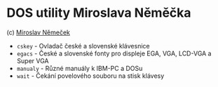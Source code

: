 # DOS utility Miroslava Něměčka

(c) [Miroslav Němeček](https://github.com/oldcompcz/readme/wiki/Nemecek)

* `cskey` - Ovladač české a slovenské klávesnice
* `egacs` - České a slovenské fonty pro displeje EGA, VGA, LCD-VGA a Super VGA
* `manualy` - Různé manuály k IBM-PC a DOSu
* `wait` - Čekání povelového souboru na stisk klávesy
